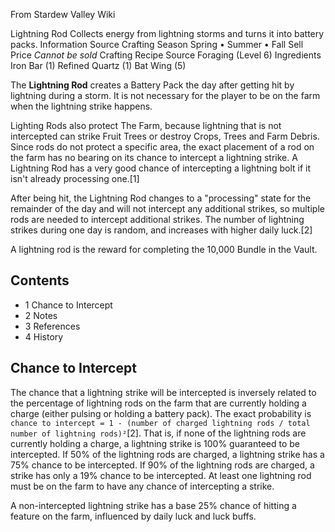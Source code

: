From Stardew Valley Wiki

Lightning Rod Collects energy from lightning storms and turns it into battery packs. Information Source Crafting Season Spring • Summer • Fall Sell Price *Cannot be sold* Crafting Recipe Source Foraging (Level 6) Ingredients Iron Bar (1) Refined Quartz (1) Bat Wing (5)

The **Lightning Rod** creates a Battery Pack the day after getting hit by lightning during a storm. It is not necessary for the player to be on the farm when the lightning strike happens.

Lighting Rods also protect The Farm, because lightning that is not intercepted can strike Fruit Trees or destroy Crops, Trees and Farm Debris. Since rods do not protect a specific area, the exact placement of a rod on the farm has no bearing on its chance to intercept a lightning strike. A Lightning Rod has a very good chance of intercepting a lightning bolt if it isn't already processing one.\[1]

After being hit, the Lightning Rod changes to a "processing" state for the remainder of the day and will not intercept any additional strikes, so multiple rods are needed to intercept additional strikes. The number of lightning strikes during one day is random, and increases with higher daily luck.\[2]

A lightning rod is the reward for completing the 10,000 Bundle in the Vault.

## Contents

- 1 Chance to Intercept
- 2 Notes
- 3 References
- 4 History

## Chance to Intercept

The chance that a lightning strike will be intercepted is inversely related to the percentage of lightning rods on the farm that are currently holding a charge (either pulsing or holding a battery pack). The exact probability is `chance to intercept = 1 - (number of charged lightning rods / total number of lightning rods)²`\[2]. That is, if none of the lightning rods are currently holding a charge, a lightning strike is 100% guaranteed to be intercepted. If 50% of the lightning rods are charged, a lightning strike has a 75% chance to be intercepted. If 90% of the lightning rods are charged, a strike has only a 19% chance to be intercepted. At least one lightning rod must be on the farm to have any chance of intercepting a strike.

A non-intercepted lightning strike has a base 25% chance of hitting a feature on the farm, influenced by daily luck and luck buffs.